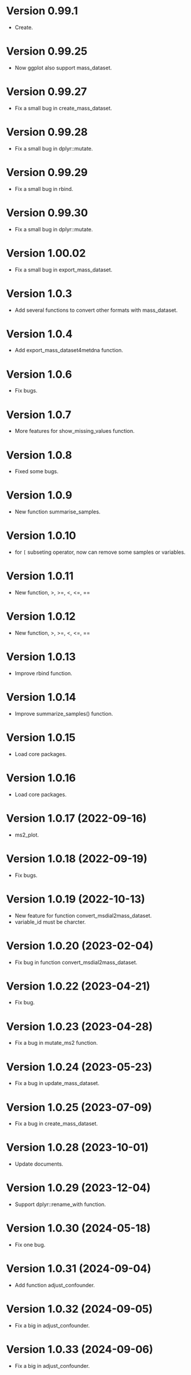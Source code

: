 # Version 0.99.1

* Create.

# Version 0.99.25

* Now ggplot also support mass_dataset.

# Version 0.99.27

* Fix a small bug in create_mass_dataset.

# Version 0.99.28

* Fix a small bug in dplyr::mutate.

# Version 0.99.29

* Fix a small bug in rbind.

# Version 0.99.30

* Fix a small bug in dplyr::mutate.

# Version 1.00.02

* Fix a small bug in export_mass_dataset.

# Version 1.0.3

* Add several functions to convert other formats with mass_dataset.

# Version 1.0.4

* Add export_mass_dataset4metdna function.


# Version 1.0.6

* Fix bugs.

# Version 1.0.7

* More features for show_missing_values function.

# Version 1.0.8

* Fixed some bugs.

# Version 1.0.9

* New function summarise_samples.

# Version 1.0.10

* for `[` subseting operator, now can remove some samples or variables.

# Version 1.0.11

* New function, >, >=, <, <=, ==

# Version 1.0.12

* New function, >, >=, <, <=, ==

# Version 1.0.13

* Improve rbind function.

# Version 1.0.14

* Improve summarize_samples() function.

# Version 1.0.15

* Load core packages.

# Version 1.0.16

* Load core packages.

# Version 1.0.17 (2022-09-16)

* ms2_plot.

# Version 1.0.18 (2022-09-19)

* Fix bugs.

# Version 1.0.19 (2022-10-13)

* New feature for function convert_msdial2mass_dataset.
* variable_id must be charcter.


# Version 1.0.20 (2023-02-04)

* Fix bug in function convert_msdial2mass_dataset.

# Version 1.0.22 (2023-04-21)

* Fix bug.

# Version 1.0.23 (2023-04-28)

* Fix a bug in mutate_ms2 function.

# Version 1.0.24 (2023-05-23)

* Fix a bug in update_mass_dataset.

# Version 1.0.25 (2023-07-09)

* Fix a bug in create_mass_dataset.

# Version 1.0.28 (2023-10-01)

* Update documents.

# Version 1.0.29 (2023-12-04)

* Support dplyr::rename_with function.

# Version 1.0.30 (2024-05-18)

* Fix one bug.

# Version 1.0.31 (2024-09-04)

* Add function adjust_confounder.

# Version 1.0.32 (2024-09-05)

* Fix a big in adjust_confounder.

# Version 1.0.33 (2024-09-06)

* Fix a big in adjust_confounder.


